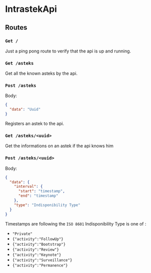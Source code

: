 # IntrastekApi

## Routes

### `Get /`

Just a ping pong route to verify that the api is up and running.

### `Get /asteks`

Get all the known asteks by the api.

### `Post /asteks`

Body:

```json
{
  "data": "Uuid"
}
```

Registers an astek to the api.

### `Get /asteks/<uuid>`

Get the informations on an astek if the api knows him

### `Post /asteks/<uuid>`

Body:

```json
{
  "data": {
    "interval": {
      "start": "timestamp",
      "end": "timestamp"
    },
    "type": "Indisponibility Type"
  }
}
```

Timestamps are following the `ISO 8601`
Indisponibility Type is one of :

- `"Private"`
- `{"activity":"FollowUp"}`
- `{"activity":"Bootstrap"}`
- `{"activity":"Review"}`
- `{"activity":"Keynote"}`
- `{"activity":"Surveillance"}`
- `{"activity":"Permanence"}`
